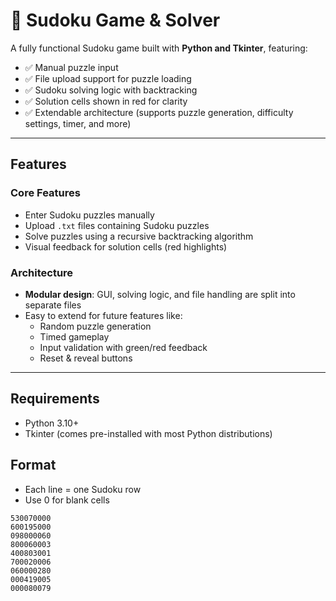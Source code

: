 # 🧩 Sudoku Game & Solver

A fully functional Sudoku game built with **Python and Tkinter**, featuring:

- ✅ Manual puzzle input
- ✅ File upload support for puzzle loading
- ✅ Sudoku solving logic with backtracking
- ✅ Solution cells shown in red for clarity
- ✅ Extendable architecture (supports puzzle generation, difficulty settings, timer, and more)

---

##  Features

###  Core Features
- Enter Sudoku puzzles manually
- Upload `.txt` files containing Sudoku puzzles
- Solve puzzles using a recursive backtracking algorithm
- Visual feedback for solution cells (red highlights)

###  Architecture
- **Modular design**: GUI, solving logic, and file handling are split into separate files
- Easy to extend for future features like:
  - Random puzzle generation
  - Timed gameplay
  - Input validation with green/red feedback
  - Reset & reveal buttons

---

##  Requirements

- Python 3.10+
- Tkinter (comes pre-installed with most Python distributions)

## Format
  - Each line = one Sudoku row
  - Use 0 for blank cells

  ```
  530070000
  600195000
  098000060
  800060003
  400803001
  700020006
  060000280
  000419005
  000080079

    
